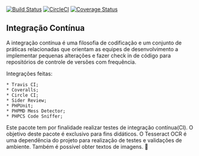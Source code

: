 [![Build Status](https://travis-ci.org/rafaeldemeirateixeira/ci.svg?branch=master)](https://travis-ci.org/rafaeldemeirateixeira/ci)
[![CircleCI](https://circleci.com/gh/rafaeldemeirateixeira/ci.svg?style=svg)](https://circleci.com/gh/rafaeldemeirateixeira/ci)
[![Coverage Status](https://coveralls.io/repos/github/rafaeldemeirateixeira/ci/badge.svg?branch=master)](https://coveralls.io/github/rafaeldemeirateixeira/ci?branch=master)

## Integração Contínua

A integração contínua é uma filosofia de codificação e um conjunto de práticas relacionadas que orientam as equipes de desenvolvimento a implementar pequenas alterações e fazer check in de código para repositórios de controle de versões com frequência.

Integrações feitas:
```
* Travis CI;
* Coveralls;
* Circle CI;
* Sider Review;
* PHPUnit;
* PHPMD Mess Detector;
* PHPCS Code Sniffer;
```

Este pacote tem por finalidade realizar testes de integração contínua(CI). O objetivo deste pacote é exclusivo para fins didáticos. O Tesseract OCR é uma dependência do projeto para realização de testes e validações de ambiente. Também é possível obter textos de imagens. :rocket:

